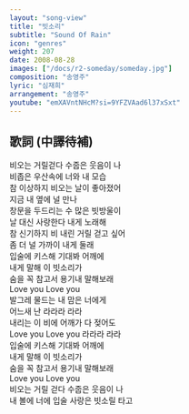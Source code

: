 ```yaml
---
layout: "song-view"
title: "빗소리"
subtitle: "Sound Of Rain"
icon: "genres"
weight: 207
date: 2008-08-28
images: ["/docs/r2-someday/someday.jpg"]
composition: "송영주"
lyric: "심재희"
arrangement: "송영주"
youtube: "emXAVntNHcM?si=9YFZVAad6l37xSxt"
---
```


## 歌詞 (中譯待補)

비오는 거릴걷다 수줍은 웃음이 나  
비좁은 우산속에 너와 내 모습  
참 이상하지 비오는 날이 좋아졌어  
지금 내 옆에 널 만나  
창문을 두드리는 수 많은 빗방울이  
날 대신 사랑한다 내게 노래해  
참 신기하지 비 내린 거릴 걷고 싶어  
좀 더 널 가까이 내게 둘래  
입술에 키스해 기대봐 어깨에  
내게 말해 이 빗소리가  
숨을 꼭 참고서 용기내 말해보래  
Love you Love you  
발그레 물드는 내 맘은 너에게  
어느새 난 라라라 라라  
내리는 이 비에 어깨가 다 젖어도  
Love you Love you 라라라 라라  
입술에 키스해 기대봐 어깨에  
내게 말해 이 빗소리가  
숨을 꼭 참고서 용기내 말해보래  
Love you Love you  
비오는 거릴 걷다 수줍은 웃음이 나  
내 볼에 너에 입술 사랑은 빗소릴 타고  

